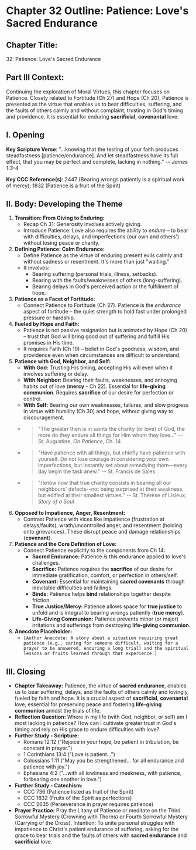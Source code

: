 # Chapter 32 Outline: Patience: Love's Sacred Endurance

## Chapter Title:
32: Patience: Love's Sacred Endurance

## Part III Context:
Continuing the exploration of Moral Virtues, this chapter focuses on Patience. Closely related to Fortitude (Ch 27) and Hope (Ch 20), Patience is presented as the virtue that enables us to bear difficulties, suffering, and the faults of others calmly and without complaint, trusting in God's timing and providence. It is essential for enduring **sacrificial**, **covenantal** love.

## I. Opening

**Key Scripture Verse**: "...knowing that the testing of your faith produces steadfastness [patience/endurance]. And let steadfastness have its full effect, that you may be perfect and complete, lacking in nothing." -- _James 1:3-4_

**Key CCC Reference(s)**: 2447 (Bearing wrongs patiently is a spiritual work of mercy); 1832 (Patience is a fruit of the Spirit)

## II. Body: Developing the Theme

1.  **Transition: From Giving to Enduring:**
    *   Recap Ch 31: Generosity involves actively giving.
    *   Introduce Patience: Love also requires the ability to *endure* – to bear with difficulties, delays, and imperfections (our own and others') without losing peace or charity.
2.  **Defining Patience: Calm Endurance:**
    *   Define Patience as the virtue of enduring present evils calmly and without sadness or resentment. It's more than just "waiting."
    *   It involves:
        *   Bearing suffering (personal trials, illness, setbacks).
        *   Bearing with the faults/weaknesses of others (long-suffering).
        *   Bearing delays in God's perceived action or the fulfillment of hope.
3.  **Patience as a Facet of Fortitude:**
    *   Connect Patience to Fortitude (Ch 27). Patience is the *endurance* aspect of fortitude – the quiet strength to hold fast under prolonged pressure or hardship.
4.  **Fueled by Hope and Faith:**
    *   Patience is not passive resignation but is animated by Hope (Ch 20) – trust that God will bring good out of suffering and fulfill His promises in His time.
    *   It requires Faith (Ch 19) – belief in God's goodness, wisdom, and providence even when circumstances are difficult to understand.
5.  **Patience with God, Neighbor, and Self:**
    *   **With God:** Trusting His timing, accepting His will even when it involves suffering or delay.
    *   **With Neighbor:** Bearing their faults, weaknesses, and annoying habits out of love (**mercy** - Ch 22). Essential for **life-giving communion**. Requires **sacrifice** of our desire for perfection or control.
    *   **With Self:** Bearing our own weaknesses, failures, and slow progress in virtue with humility (Ch 30) and hope, without giving way to discouragement.
    *   > "The greater then is in saints the charity (or love) of God, the more do they endure all things for Him whom they love..." -- St. Augustine, *On Patience*, Ch. 14
    *   > "Have patience with all things, but chiefly have patience with yourself. Do not lose courage in considering your own imperfections, but instantly set about remedying them—every day begin the task anew." -- St. Francis de Sales
    *   > "I know now that true charity consists in bearing all our neighbours' defects--not being surprised at their weakness, but edified at their smallest virtues.” -- St. Thérèse of Lisieux, *Story of a Soul*
6.  **Opposed to Impatience, Anger, Resentment:**
    *   Contrast Patience with vices like impatience (frustration at delays/faults), wrath/uncontrolled anger, and resentment (holding onto grievances). These disrupt peace and damage relationships (**covenant**).
7.  **Patience and the Core Definition of Love:**
    *   Connect Patience explicitly to the components from Ch 14:
        *   **Sacred Endurance:** Patience *is* this endurance applied to love's challenges.
        *   **Sacrifice:** Patience requires the **sacrifice** of our desire for immediate gratification, comfort, or perfection in others/self.
        *   **Covenant:** Essential for maintaining **sacred covenants** through inevitable difficulties and failings.
        *   **Binds:** Patience helps **bind** relationships together despite friction.
        *   **True Justice/Mercy:** Patience allows space for **true justice** to unfold and is integral to bearing wrongs patiently (**true mercy**).
        *   **Life-Giving Communion:** Patience prevents minor (or major) irritations and sufferings from destroying **life-giving communion**.
8.  **Anecdote Placeholder:**
    *   `[Author Anecdote: A story about a situation requiring great patience (e.g., caring for someone difficult, waiting for a prayer to be answered, enduring a long trial) and the spiritual lessons or fruits learned through that experience.]`

## III. Closing

*   **Chapter Takeaway:** Patience, the virtue of **sacred endurance**, enables us to bear suffering, delays, and the faults of others calmly and lovingly, fueled by faith and hope. It is a crucial aspect of **sacrificial**, **covenantal** love, essential for preserving peace and fostering **life-giving communion** amidst the trials of life.
*   **Reflection Question:** Where in my life (with God, neighbor, or self) am I most lacking in patience? How can I cultivate greater trust in God's timing and rely on His grace to endure difficulties with love?
*   **Further Study - Scripture:**
    *   Romans 12:12 ("Rejoice in your hope, be patient in tribulation, be constant in prayer.")
    *   1 Corinthians 13:4 ("Love is patient...")
    *   Colossians 1:11 ("May you be strengthened... for all endurance and patience with joy.")
    *   Ephesians 4:2 ("...with all lowliness and meekness, with patience, forbearing one another in love.")
*   **Further Study - Catechism:**
    *   CCC 736 (Patience listed as fruit of the Spirit)
    *   CCC 1832 (Fruits of the Spirit as perfections)
    *   CCC 2635 (Perseverance in prayer requires patience)
*   **Prayer Practice:** Pray the Litany of Patience or meditate on the Third Sorrowful Mystery (Crowning with Thorns) or Fourth Sorrowful Mystery (Carrying of the Cross). Intention: To unite personal struggles with impatience to Christ's patient endurance of suffering, asking for the grace to bear trials and the faults of others with **sacred endurance** and **sacrificial** love.

